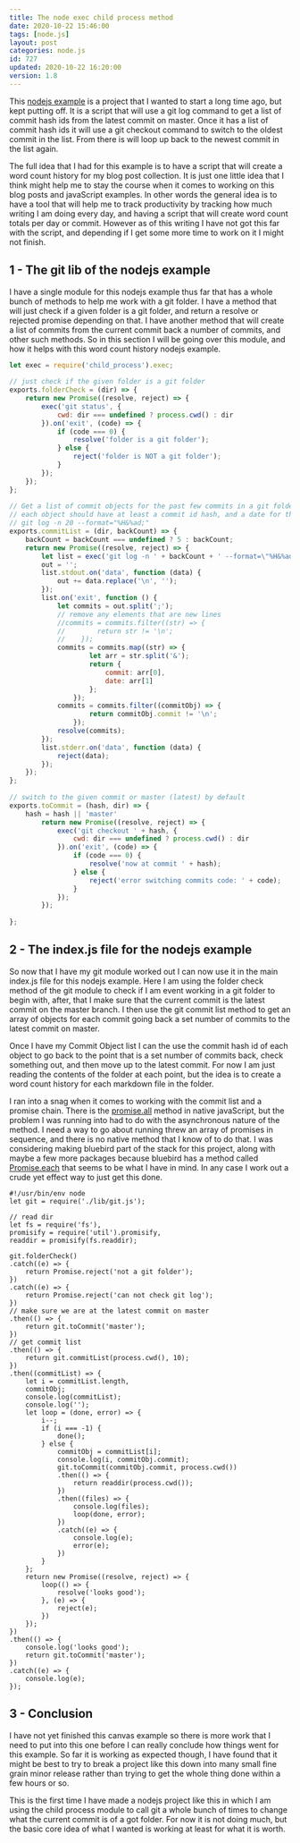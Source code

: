 ```yaml
---
title: The node exec child process method
date: 2020-10-22 15:46:00
tags: [node.js]
layout: post
categories: node.js
id: 727
updated: 2020-10-22 16:20:00
version: 1.8
---
```


This [nodejs example](https://www.toptal.com/nodejs/why-the-hell-would-i-use-node-js) is a project that I wanted to start a long time ago, but kept putting off. It is a script that will use a git log command to get a list of commit hash ids from the latest commit on master. Once it has a list of commit hash ids it will use a git checkout command to switch to the oldest commit in the list. From there is will loop up back to the newest commit in the list again.

The full idea that I had for this example is to have a script that will create a word count history for my blog post collection. It is just one little idea that I think might help me to stay the course when it comes to working on this blog posts and javaScript examples. In other words the general idea is to have a tool that will help me to track productivity by tracking how much writing I am doing every day, and having a script that will create word count totals per day or commit. However as of this writing I have not got this far with the script, and depending if I get some more time to work on it I might not finish.

<!-- more -->

## 1 - The git lib of the nodejs example

I have a single module for this nodejs example thus far that has a whole bunch of methods to help me work with a git folder. I have a method that will just check if a given folder is a git folder, and return a resolve or rejected promise depending on that. I have another method that will create a list of commits from the current commit back a number of commits, and other such methods. So in this section I will be going over this module, and how it helps with this word count history nodejs example.

```js
let exec = require('child_process').exec;
 
// just check if the given folder is a git folder
exports.folderCheck = (dir) => {
    return new Promise((resolve, reject) => {
        exec('git status', {
            cwd: dir === undefined ? process.cwd() : dir
        }).on('exit', (code) => {
            if (code === 0) {
                resolve('folder is a git folder');
            } else {
                reject('folder is NOT a git folder');
            }
        });
    });
};
 
// Get a list of commit objects for the past few commits in a git folder
// each object should have at least a commit id hash, and a date for the commit
// git log -n 20 --format="%H&%ad;"
exports.commitList = (dir, backCount) => {
    backCount = backCount === undefined ? 5 : backCount;
    return new Promise((resolve, reject) => {
        let list = exec('git log -n ' + backCount + ' --format=\"%H&%ad;\"'),
        out = '';
        list.stdout.on('data', function (data) {
            out += data.replace('\n', '');
        });
        list.on('exit', function () {
            let commits = out.split(';');
            // remove any elements that are new lines
            //commits = commits.filter((str) => {
            //        return str != '\n';
            //    });
            commits = commits.map((str) => {
                    let arr = str.split('&');
                    return {
                        commit: arr[0],
                        date: arr[1]
                    };
                });
            commits = commits.filter((commitObj) => {
                    return commitObj.commit != '\n';
                });
            resolve(commits);
        });
        list.stderr.on('data', function (data) {
            reject(data);
        });
    });
};
 
// switch to the given commit or master (latest) by default
exports.toCommit = (hash, dir) => {
    hash = hash || 'master'
        return new Promise((resolve, reject) => {
            exec('git checkout ' + hash, {
                cwd: dir === undefined ? process.cwd() : dir
            }).on('exit', (code) => {
                if (code === 0) {
                    resolve('now at commit ' + hash);
                } else {
                    reject('error switching commits code: ' + code);
                }
            });
        });
 
};
```
## 2 - The index.js file for the nodejs example

So now that I have my git module worked out I can now use it in the main index.js file for this nodejs example. Here I am using the folder check method of the git module to check if I am event working in a git folder to begin with, after, that I make sure that the current commit is the latest commit on the master branch. I then use the git commit list method to get an array of objects for each commit going back a set number of commits to the latest commit on master.

Once I have my Commit Object list I can the use the commit hash id of each object to go back to the point that is a set number of commits back, check something out, and then move up to the latest commit. For now I am just reading the contents of the folder at each point, but the idea is to create a word count history for each markdown file in the folder.

I ran into a snag when it comes to working with the commit list and a promise chain. There is the [promise.all](https://developer.mozilla.org/en-US/docs/Web/JavaScript/Reference/Global_Objects/Promise/all) method in native javaScript, but the problem I was running into had to do with the asynchronous nature of the method. I need a way to go about running threw an array of promises in sequence, and there is no native method that I know of to do that. I was considering making bluebird part of the stack for this project, along with maybe a few more packages because bluebird has a method called [Promise.each](http://bluebirdjs.com/docs/api/promise.each.html) that seems to be what I have in mind. In any case I work out a crude yet effect way to just get this done.

```
#!/usr/bin/env node
let git = require('./lib/git.js');
 
// read dir
let fs = require('fs'),
promisify = require('util').promisify,
readdir = promisify(fs.readdir);
 
git.folderCheck()
.catch((e) => {
    return Promise.reject('not a git folder');
})
.catch((e) => {
    return Promise.reject('can not check git log');
})
// make sure we are at the latest commit on master
.then(() => {
    return git.toCommit('master');
})
// get commit list
.then(() => {
    return git.commitList(process.cwd(), 10);
})
.then((commitList) => {
    let i = commitList.length,
    commitObj;
    console.log(commitList);
    console.log('');
    let loop = (done, error) => {
        i--;
        if (i === -1) {
            done();
        } else {
            commitObj = commitList[i];
            console.log(i, commitObj.commit);
            git.toCommit(commitObj.commit, process.cwd())
            .then(() => {
                return readdir(process.cwd());
            })
            .then((files) => {
                console.log(files);
                loop(done, error);
            })
            .catch((e) => {
                console.log(e);
                error(e);
            })
        }
    };
    return new Promise((resolve, reject) => {
        loop(() => {
            resolve('looks good');
        }, (e) => {
            reject(e);
        })
    });
})
.then(() => {
    console.log('looks good');
    return git.toCommit('master');
})
.catch((e) => {
    console.log(e);
});
```

## 3 - Conclusion

I have not yet finished this canvas example so there is more work that I need to put into this one before I can really conclude how things went for this example. So far it is working as expected though, I have found that it might be best to try to break a project like this down into many small fine grain minor release rather than trying to get the whole thing done within a few hours or so.

This is the first time I have made a nodejs project like this in which I am using the child process module to call git a whole bunch of times to change what the current commit is of a got folder. For now it is not doing much, but the basic core idea of what I wanted is working at least for what it is worth.